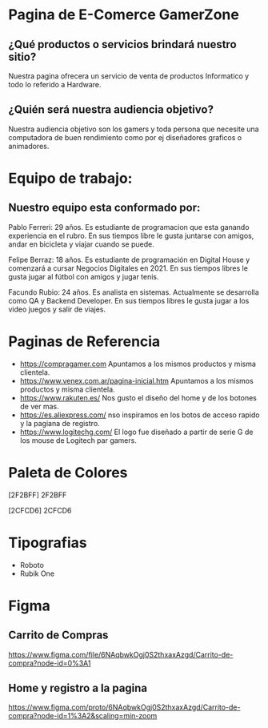 # Pagina de E-Comerce GamerZone

## ¿Qué productos o servicios brindará nuestro sitio?

Nuestra pagina ofrecera un servicio de venta de productos Informatico y todo lo referido a Hardware.

## ¿Quién será nuestra audiencia objetivo?

Nuestra audiencia objetivo son los gamers y toda persona que necesite una computadora de buen rendimiento como por ej diseñadores graficos o animadores.

# Equipo de trabajo: 

## Nuestro equipo esta conformado por:

Pablo Ferreri: 29 años. Es estudiante de programacion que esta ganando experiencia en el rubro. En sus tiempos libre le gusta juntarse con amigos, andar en bicicleta y viajar cuando se puede.

Felipe Berraz: 18 años. Es estudiante de programación en Digital House y comenzará a cursar Negocios Digitales en 2021. En sus tiempos libres le gusta jugar al fútbol con amigos y jugar tenis.

Facundo Rubio: 24 años. Es analista en sistemas. Actualmente se desarrolla como QA y Backend Developer. En sus tiempos libres le gusta jugar a los video juegos y salir de viajes.

# Paginas de Referencia 
- https://compragamer.com Apuntamos a los mismos productos y misma clientela.
- https://www.venex.com.ar/pagina-inicial.htm Apuntamos a los mismos productos y misma clientela.
- https://www.rakuten.es/ Nos gusto el diseño del home y de los botones de ver mas.
- https://es.aliexpress.com/ nso inspiramos en los botos de acceso rapido y la pagiana de registro.
- https://www.logitechg.com/ El logo fue diseñado a partir de serie G de los mouse de Logitech par gamers.

# Paleta de Colores 

[2F2BFF] 2F2BFF

[2CFCD6] 2CFCD6


# Tipografias

- Roboto
- Rubik One

# Figma

## Carrito de Compras

https://www.figma.com/file/6NAqbwkOgj0S2thxaxAzgd/Carrito-de-compra?node-id=0%3A1

## Home y registro a la pagina

https://www.figma.com/proto/6NAqbwkOgj0S2thxaxAzgd/Carrito-de-compra?node-id=1%3A2&scaling=min-zoom
